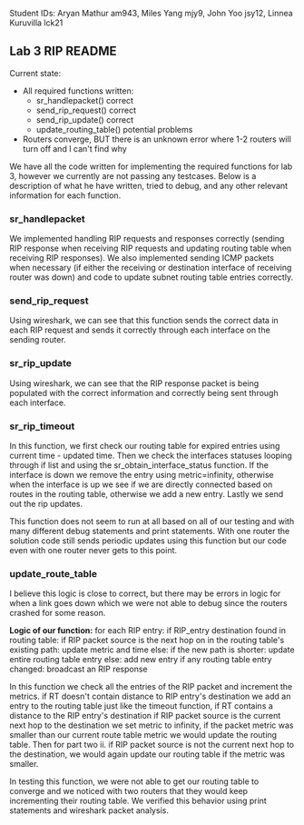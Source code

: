 Student IDs: Aryan Mathur am943, Miles Yang mjy9, John Yoo jsy12, Linnea Kuruvilla lck21

## Lab 3 RIP README

Current state:
- All required functions written:
  - sr_handlepacket() correct
  - send_rip_request() correct
  - send_rip_update() correct
  - update_routing_table() potential problems
- Routers converge, BUT there is an unknown error where 1-2 routers will turn off and I can't find why

We have all the code written for implementing the required functions for lab 3, however we currently are not passing any testcases. Below is a description of what he have written, tried to debug, and any other relevant information for each function.

### sr_handlepacket

We implemented handling RIP requests and responses correctly (sending RIP response when receiving RIP requests and updating routing table when receiving RIP responses). We also implemented sending ICMP packets when necessary (if either the receiving or destination interface of receiving router was down) and code to update subnet routing table entries correctly.

### send_rip_request

Using wireshark, we can see that this function sends the correct data in each RIP request and sends it correctly through each interface on the sending router.

### sr_rip_update

Using wireshark, we can see that the RIP response packet is being populated with the correct information and correctly being sent through each interface.

### sr_rip_timeout

In this function, we first check our routing table for expired entries using current time - updated time. Then we check the interfaces statuses looping through if list and using the sr_obtain_interface_status function. If the interface is down we remove the entry using metric=infinity, otherwise when the interface is up we see if we are directly connected based on routes in the routing table, otherwise we add a new entry. Lastly we send out the rip updates.

This function does not seem to run at all based on all of our testing and with many different debug statements and print statements. With one router the solution code still sends periodic updates using this function but our code even with one router never gets to this point.

### update_route_table

I believe this logic is close to correct, but there may be errors in logic for when a link goes down which we were not able to debug since the routers crashed for some reason.

**Logic of our function:**
for each RIP entry:
    if RIP_entry destination found in routing table:
        if RIP packet source is the next hop on in the routing table's existing path:
            update metric and time
        else:
            if the new path is shorter:
                update entire routing table entry
    else:
        add new entry
if any routing table entry changed:
    broadcast an RIP response

In this function we check all the entries of the RIP packet and increment the metrics. if RT doesn't contain distance to RIP entry's destination we add an entry to the routing table just like the timeout function, if RT contains a distance to the RIP entry's destination if RIP packet source is the current next hop to the destination we set metric to infinity, if the packet metric was smaller than our current route table metric we would update the routing table. Then for part two  ii. if RIP packet source is not the current next hop to the destination, we would again update our routing table if the metric was smaller. 

In testing this function, we were not able to get our routing table to converge and we noticed with two routers that they would keep incrementing their routing table. We verified this behavior using print statements and wireshark packet analysis.


